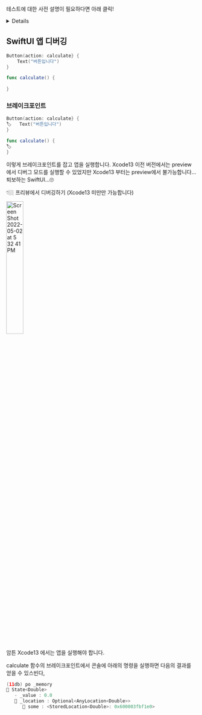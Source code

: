 테스트에 대한 사전 설명이 필요하다면 아래 클릭!

<details>
  테스트는 크게 아래의 3가지로 구분 됩니다.
  
  **1. 유닛 테스트 (Unit test)**
  
  하나의 함수에 대해 입력에 따른 결과를 체크하는 테스트입니다. 오직 유닛테스트 하나당 하나의 함수/코드만을 테스트 해야하며
  기본적으로 밀리 세컨드 단위로 실행되어야 합니다.
  
  **2. 통합 테스트 (Integration test)**
  
  서로 다른 코드들이 서로 잘 맞물려 동작하는지를 체크하는 테스트 입니다. 외부 API 에 대한 테스트도 포함합니다.
  
  **3. UI 테스트 (UI tes)**
  
  유저가 보게 될 앱 화면에 대한 테스트 입니다. 유저 인터랙션과 그에 따른 유저 인터페이스 동작을 체크합니다.
</details>

## SwiftUI 앱 디버깅

```swift
Button(action: calculate} {
    Text("버튼입니다")
}

func calculate() {
    
}
```

### 브레이크포인트

```swift
Button(action: calculate} {
🏷   Text("버튼입니다")
}

func calculate() {
🏷  
}
```

이렇게 브레이크포인트를 잡고 앱을 실행합니다. Xcode13 이전 버전에서는 preview에서 디버그 모드를 실행할 수 있었지만 Xcode13 부터는 preview에서 불가능합니다... 퇴보하는 SwiftUI...🙄

👇🏼 프리뷰에서 디버깅하기 (Xcode13 미만만 가능합니다)

<img width="30%" alt="Screen Shot 2022-05-02 at 5 32 41 PM" src="https://user-images.githubusercontent.com/53814741/166206807-f8652e23-1534-4907-8d0d-ae79a971075e.png">

암튼 Xcode13 에서는 앱을 실행해야 합니다.

calculate 함수의 브레이크포인트에서 콘솔에 아래의 명령을 실행하면 다음의 결과를 얻을 수 있스빈다,

```swift
(11db) po _memory
🔽 State<Double>
   - _value : 0.0
   🔽 _location : Optional<AnyLocation<Double>>
      🔽 some : <StoredLocation<Double>: 0x600003fbf1e0>
```

